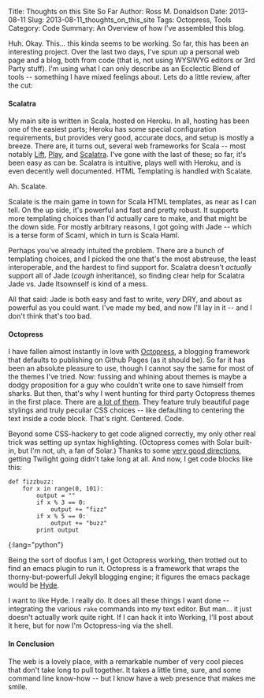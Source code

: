 Title: Thoughts on this Site So Far
Author: Ross M. Donaldson
Date: 2013-08-11
Slug: 2013-08-11_thoughts_on_this_site
Tags: Octopress, Tools
Category: Code
Summary: An Overview of how I've assembled this blog.

Huh. Okay. This... this kinda seems to be working. So far, this has been an interesting project. Over the last two days, I've spun up a personal web page and a blog, both from code (that is, not using WYSIWYG editors or 3rd Party stuff). I'm using what I can only describe as an Ecclectic Blend of tools -- something I have mixed feelings about. Lets do a little review, after the cut:

<!--more-->

#### Scalatra

My main site is written in Scala, hosted on Heroku. In all, hosting has been one of the easiest parts; Heroku has some special configuration requirements, but  provides very good, accurate docs, and setup is mostly a breeze. There are, it turns out, several web frameworks for Scala -- most notably [Lift](http://liftweb.net/), [Play](http://www.playframework.com/), and [Scalatra](www.scalatra.org). I've gone with the last of these; so far, it's been easy as can be. Scalatra is intuitive, plays well with Heroku, and is even decently well documented. HTML Templating is handled with Scalate.

Ah. Scalate.

Scalate is the main game in town for Scala HTML templates, as near as I can tell. On the up side, it's powerful and fast and pretty robust. It supports more templating choices than I'd actually care to make, and that might be the down side. For mostly arbitrary reasons, I got going with Jade -- which is a terse form of Scaml, which in turn is Scala Haml.

Perhaps you've already intuited the problem. There are a bunch of templating choices, and I picked the one that's the most abstreuse, the least interoperable, and the hardest to find support for. Scalatra doesn't _actually_ support all of Jade (*cough* inheritance), so finding clear help for Scalatra Jade vs. Jade Itsownself is kind of a mess.

All that said: Jade is both easy and fast to write, *very* DRY, and about as powerful as you could want. I've made my bed, and now I'll lay in it -- and I don't think that's too bad.

#### Octopress

I have fallen almost instantly in love with [Octopress](http://octopress.org/), a blogging framework that defaults to publishing on Github Pages (as it should be). So far it has been an absolute pleasure to use, though I cannot say the same for most of the themes I've tried. Now: fussing and whining about themes is maybe a dodgy proposition for a guy who couldn't write one to save himself from sharks. But then, that's why I went hunting for third party Octopress themes in the first place. There are [a lot of them](https://github.com/imathis/octopress/wiki/3rd-Party-Octopress-Themes). They feature truly beautiful page stylings and truly peculiar CSS choices -- like defaulting to centering the text inside a code block. That's right. Centered. Code.

Beyond some CSS-hackery to get code aligned correctly, my only other real trick was setting up syntax highlighting. (Octopress comes with Solar built-in, but I'm not, uh, a fan of Solar.) Thanks to some [very good directions](http://blog.alestanis.com/2013/02/04/octopress-and-the-twilight-color-scheme/), getting Twilight going didn't take long at all. And now, I get code blocks like this:

	def fizzbuzz:
		for x in range(0, 101):
			output = ""
			if x % 3 == 0:
				output += "fizz"
			if x % 5 == 0:
				output += "buzz"
			print output
{:lang="python"}

Being the sort of doofus I am, I got Octopress working, then trotted out to find an emacs plugin to run it. Octopress is a framework that wraps the thorny-but-powerfull Jekyll blogging engine; it figures the emacs package would be [Hyde](https://github.com/nibrahim/Hyde).

I want to like Hyde. I really do. It does all these things I want done -- integrating the various `rake` commands into my text editor. But man... it just doesn't actually work quite right. If I can hack it into Working, I'll post about it here, but for now I'm Octopress-ing via the shell.

#### In Conclusion

The web is a lovely place, with a remarkable number of very cool pieces that don't take long to pull together. It takes a little time, sure, and some command line know-how -- but I know have a web presence that makes me smile.
